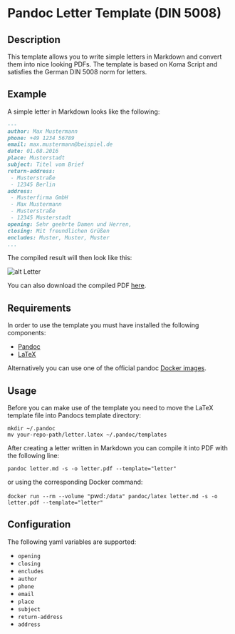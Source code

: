 # Pandoc Letter Template (DIN 5008)

## Description

This template allows you to write simple letters in Markdown and convert them
into nice looking PDFs. The template is based on Koma Script and satisfies
the German DIN 5008 norm for letters.


## Example

A simple letter in Markdown looks like the following:

```markdown
---
author: Max Mustermann
phone: +49 1234 56789
email: max.mustermann@beispiel.de
date: 01.08.2016
place: Musterstadt
subject: Titel vom Brief
return-address:
 - Musterstraße
 - 12345 Berlin
address:
 - Musterfirma GmbH
 - Max Mustermann
 - Musterstraße
 - 12345 Musterstadt
opening: Sehr geehrte Damen und Herren,
closing: Mit freundlichen Grüßen
encludes: Muster, Muster, Muster
...
```

The compiled result will then look like this:

![alt Letter](https://github.com/benedu/pandoc-letter/raw/master/example/letter.png)

You can also download the compiled PDF [here](https://github.com/benedu/pandoc-letter/raw/master/example/letter.pdf).


## Requirements

In order to use the template you must have installed the following components:

- [Pandoc](http://pandoc.org/installing.html)
- [LaTeX](https://latex-project.org/ftp.html)

Alternatively you can use one of the official pandoc [Docker images](https://hub.docker.com/r/pandoc/latex).

## Usage

Before you can make use of the template you need to move the LaTeX template file
into Pandocs template directory:

```
mkdir ~/.pandoc
mv your-repo-path/letter.latex ~/.pandoc/templates
```

After creating a letter written in Markdown you can compile it into PDF with the
following line:

`pandoc letter.md -s -o letter.pdf --template="letter"`

or using the corresponding Docker command:

`docker run --rm --volume "`pwd`:/data" pandoc/latex letter.md -s -o letter.pdf --template="letter"`

## Configuration

The following yaml variables are supported:

- `opening`
- `closing`
- `encludes`
- `author`
- `phone`
- `email`
- `place`
- `subject`
- `return-address`
- `address`
